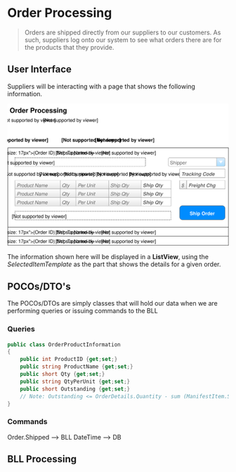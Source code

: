# Order Processing

> Orders are shipped directly from our suppliers to our customers. As such, suppliers log onto our system to see what orders there are for the products that they provide.

## User Interface

Suppliers will be interacting with a page that shows the following information.

![Mockup](./Shipping-Orders.svg)

The information shown here will be displayed in a **ListView**, using the *SelectedItemTemplate* as the part that shows the details for a given order.

## POCOs/DTO's

The POCOs/DTOs are simply classes that will hold our data when we are performing queries or issuing commands to the BLL


### Queries

```csharp
public class OrderProductInformation 
{
    public int ProductID {get;set;}
    public string ProductName {get;set;}
    public short Qty {get;set;}
    public string QtyPerUnit {get;set;}
    public short Outstanding {get;set;}
    // Note: Outstanding <= OrderDetails.Quantity - sum (ManifestItem.ShipQuantity) for that product/order
}

````

### Commands
Order.Shipped --> BLL
DateTime --> DB


## BLL Processing
